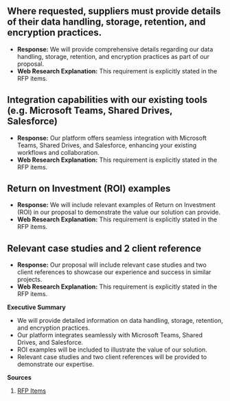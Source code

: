## Where requested, suppliers must provide details of their data handling, storage, retention, and encryption practices.
- **Response:** We will provide comprehensive details regarding our data handling, storage, retention, and encryption practices as part of our proposal.
- **Web Research Explanation:** This requirement is explicitly stated in the RFP items.

## Integration capabilities with our existing tools (e.g. Microsoft Teams, Shared Drives, Salesforce)
- **Response:** Our platform offers seamless integration with Microsoft Teams, Shared Drives, and Salesforce, enhancing your existing workflows and collaboration.
- **Web Research Explanation:** This requirement is explicitly stated in the RFP items.

## Return on Investment (ROI) examples
- **Response:** We will include relevant examples of Return on Investment (ROI) in our proposal to demonstrate the value our solution can provide.
- **Web Research Explanation:** This requirement is explicitly stated in the RFP items.

## Relevant case studies and 2 client reference
- **Response:** Our proposal will include relevant case studies and two client references to showcase our experience and success in similar projects.
- **Web Research Explanation:** This requirement is explicitly stated in the RFP items.

**Executive Summary**
- We will provide detailed information on data handling, storage, retention, and encryption practices.
- Our platform integrates seamlessly with Microsoft Teams, Shared Drives, and Salesforce.
- ROI examples will be included to illustrate the value of our solution.
- Relevant case studies and two client references will be provided to demonstrate our expertise.

**Sources**
1. [RFP Items](https://www.gov.uk/government/publications/procurement-act-2023-guidance-documents-define-phase/guidance-preliminary-market-engagement-html)